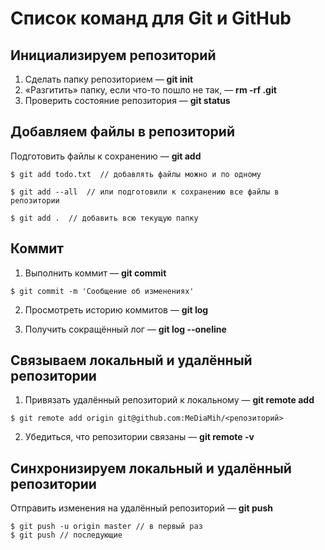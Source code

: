 # Список команд для Git и GitHub

## Инициализируем репозиторий

1. Сделать папку репозиторием — **git init**
2. «Разгитить» папку, если что-то пошло не так, — **rm -rf .git**
3. Проверить состояние репозитория — **git status**

## Добавляем файлы в репозиторий

Подготовить файлы к сохранению — **git add**
```
$ git add todo.txt  // добавлять файлы можно и по одному

$ git add --all  // или подготовили к сохранению все файлы в репозитории

$ git add .  // добавить всю текущую папку
```

## Коммит

1. Выполнить коммит — __git commit__

```
$ git commit -m 'Сообщение об изменениях'
```

2. Просмотреть историю коммитов — __git log__

3. Получить сокращённый лог — __git log --oneline__

## Связываем локальный и удалённый репозитории

1. Привязать удалённый репозиторий к локальному — __git remote add__

```
$ git remote add origin git@github.com:MeDiaMih/<репозиторий>

```
2. Убедиться, что репозитории связаны — __git remote -v__


## Синхронизируем локальный и удалённый репозитории

Отправить изменения на удалённый репозиторий — **git push**

```
$ git push -u origin master // в первый раз
$ git push // последующие
```